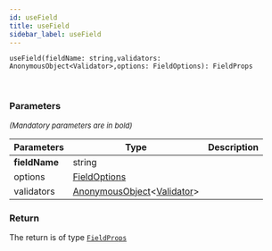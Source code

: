 ```yaml
---
id: useField
title: useField
sidebar_label: useField
---
```


```tsx
useField(fieldName: string,validators: AnonymousObject<Validator>,options: FieldOptions): FieldProps
```
<br/>



### Parameters

<font size="2"><i>(Mandatory parameters are in bold)</i></font>

| Parameters | Type | Description |
| --------- | ---- | ----------- |
| **fieldName** | string |  |
| options | [FieldOptions](/framework-api/types/FieldOptions.md) |  |
| validators | [AnonymousObject](/framework-api/interfaces/AnonymousObject.md)<[Validator](/framework-api/types/Validator.md)\> |  |


### Return



The return is of type <code>[FieldProps](/framework-api/interfaces/FieldProps.md)</code>